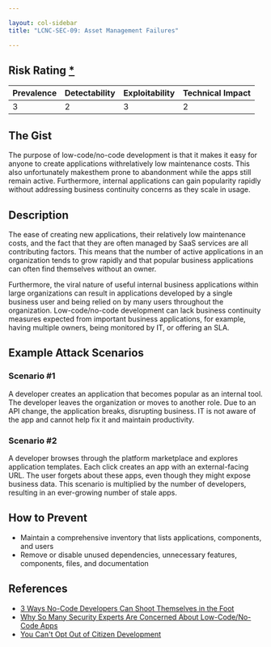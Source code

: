 ```yaml
---

layout: col-sidebar
title: "LCNC-SEC-09: Asset Management Failures"

---
```


## Risk Rating [*](https://owasp.org/www-project-top-ten/2017/Note_About_Risks)

| Prevalence | Detectability | Exploitability | Technical Impact |
| --- | --- | --- | --- |
| 3 | 2 | 3 | 2 |

## The Gist

The purpose of low-code/no-code development is that it makes it easy for anyone to create applications withrelatively low maintenance costs. This also unfortunately makesthem prone to abandonment while the apps still remain active. Furthermore, internal applications can gain popularity rapidly without addressing business continuity concerns as they scale in usage.

## Description

The ease of creating new applications, their relatively low maintenance costs, and the fact that they are often managed by SaaS services are all contributing factors. This means that the number of active applications in an organization tends to grow rapidly and that popular business applications can often find themselves without an owner.

Furthermore, the viral nature of useful internal business applications within large organizations can result in applications developed by a single business user and being relied on by many users throughout the organization. Low-code/no-code development can lack business continuity measures expected from important business applications, for example, having multiple owners, being monitored by IT, or offering an SLA.

## Example Attack Scenarios

### Scenario #1

A developer creates an application that becomes popular as an internal tool. The developer leaves the organization or moves to another role. Due to an API change, the application breaks, disrupting business. IT is not aware of the app and cannot help fix it and maintain productivity.

### Scenario #2

A developer browses through the platform marketplace and explores application templates. Each click creates an app with an external-facing URL. The user forgets about these apps, even though they might expose business data. This scenario is multiplied by the number of developers, resulting in an ever-growing number of stale apps.

## How to Prevent

- Maintain a comprehensive inventory that lists applications, components, and users
- Remove or disable unused dependencies, unnecessary features, components, files, and documentation

## References

- [3 Ways No-Code Developers Can Shoot Themselves in the Foot](https://www.darkreading.com/dr-tech/3-ways-no-code-developers-can-shoot-themselves-in-the-foot)
- [Why So Many Security Experts Are Concerned About Low-Code/No-Code Apps](https://www.darkreading.com/dr-tech/why-so-many-security-experts-are-concerned-about-low-code-no-code-apps)
- [You Can't Opt Out of Citizen Development](https://www.darkreading.com/edge-articles/you-can-t-opt-out-of-citizen-development)
